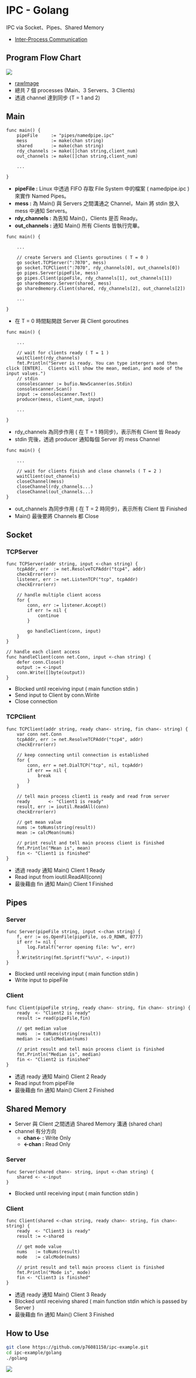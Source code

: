 # IPC - Golang

IPC via Socket、Pipes、Shared Memory
* [Inter-Process Communication](https://vcx1127.notion.site/Inter-Process-Communication-4be174067b024db69160f362f3f31668)

## Program Flow Chart

![](https://i.imgur.com/KRHQqfY.jpg)

* [rawImage](https://i.imgur.com/KRHQqfY.jpg)
* 總共 7 個 processes (Main、3 Servers、3 Clients)
* 透過 channel 達到同步 (T = 1 and 2)

## Main

```go=
func main() {
    pipeFile     := "pipes/namedpipe.ipc"
    mess         := make(chan string)
    shared       := make(chan string)
    rdy_channels := make([]chan string,client_num)
    out_channels := make([]chan string,client_num)
    
    ...
    
}
```
* **pipeFile :** Linux 中透過 FIFO 存取 File System 中的檔案 ( namedpipe.ipc ) 來實作 Named Pipes。
* **mess :** 為 Main() 與 Servers 之間溝通之 Channel，Main 將 stdin 放入 mess 中通知 Servers。
* **rdy_channels :** 為告知 Main()，Clients 是否 Ready。
* **out_channels :** 通知 Main() 所有 Clients 皆執行完畢。
```go=11
func main() {
    
    ...
    
    // create Servers and Clients goroutines ( T = 0 )
    go socket.TCPServer(":7070", mess)
    go socket.TCPClient(":7070", rdy_channels[0], out_channels[0])
    go pipes.Server(pipeFile, mess)
    go pipes.Client(pipeFile, rdy_channels[1], out_channels[1])
    go sharedmemory.Server(shared, mess)
    go sharedmemory.Client(shared, rdy_channels[2], out_channels[2])
    
    ...
    
}
```
* 在 T = 0 時間點開啟 Server 與 Client goroutines
```go=26
func main() {
    
    ...
    
    // wait for clients ready ( T = 1 )
    waitClient(rdy_channels)
    fmt.Println("Server is ready. You can type intergers and then click [ENTER].  Clients will show the mean, median, and mode of the input values.")
    // stdin
    consolescanner := bufio.NewScanner(os.Stdin)
    consolescanner.Scan()
    input := consolescanner.Text()
    producer(mess, client_num, input)
    
    ...
    
}
```
* rdy_channels 為同步作用 ( 在 T = 1 時同步)，表示所有 Client 皆 Ready
* stdin 完後，透過 producer 通知每個 Server 的 mess Channel
```go=42
func main() {
    
    ...
    
    // wait for clients finish and close channels ( T = 2 )
    waitClient(out_channels)
    closeChannel(mess)
    closeChannel(rdy_channels...)
    closeChannel(out_channels...)
}
```
* out_channels 為同步作用 ( 在 T = 2 時同步)，表示所有 Client 皆 Finished
* Main() 最後要將 Channels 都 Close

## Socket

### TCPServer

```go=
func TCPServer(addr string, input <-chan string) {
    tcpAddr, err  := net.ResolveTCPAddr("tcp4", addr)
    checkError(err)
    listener, err := net.ListenTCP("tcp", tcpAddr)
    checkError(err)

    // handle multiple client access
    for {
        conn, err := listener.Accept()
        if err != nil {
            continue
        }

        go handleClient(conn, input)
    }
}

// handle each client access
func handleClient(conn net.Conn, input <-chan string) {
    defer conn.Close()
    output := <-input
    conn.Write([]byte(output))
}
```
* Blocked until receiving input ( main function stdin )
* Send input to Client by conn.Wirite
* Close connection

### TCPClient

```go=
func TCPClient(addr string, ready chan<- string, fin chan<- string) {
    var conn net.Conn
    tcpAddr, err := net.ResolveTCPAddr("tcp4", addr)
    checkError(err)

    // keep connecting until connection is established
    for {
        conn, err = net.DialTCP("tcp", nil, tcpAddr)
        if err == nil {
            break
        }
    }

    // tell main process client1 is ready and read from server
    ready       <- "Client1 is ready"
    result, err := ioutil.ReadAll(conn)
    checkError(err)

    // get mean value
    nums := toNums(string(result))
    mean := calcMean(nums)

    // print result and tell main process client is finished
    fmt.Println("Mean is", mean)
    fin <- "Client1 is finished"
}
```
* 透過 ready 通知 Main() Client 1 Ready
* Read input from ioutil.ReadAll(conn)
* 最後藉由 fin 通知 Main() Client 1 Finished

## Pipes

### Server

```go=
func Server(pipeFile string, input <-chan string) {
    f, err := os.OpenFile(pipeFile, os.O_RDWR, 0777)
    if err != nil {
        log.Fatalf("error opening file: %v", err)
    }
    f.WriteString(fmt.Sprintf("%s\n", <-input))
}
```
* Blocked until receiving input ( main function stdin )
* Write input to pipeFile

### Client

```go=
func Client(pipeFile string, ready chan<- string, fin chan<- string) {
    ready  <- "Client2 is ready"
    result := read(pipeFile,fin)
    
    // get median value
    nums   := toNums(string(result))
    median := caclcMedian(nums)

    // print result and tell main process client is finished
    fmt.Println("Median is", median)
    fin <- "Client2 is finished"
}
```
* 透過 ready 通知 Main() Client 2 Ready
* Read input from pipeFile
* 最後藉由 fin 通知 Main() Client 2 Finished

## Shared Memory

* Server 與 Client 之間透過 Shared Memory 溝通 (shared chan)
* channel 有分方向
    * **chan<- :** Write Only
    * **<-chan :** Read Only

### Server

```go=
func Server(shared chan<- string, input <-chan string) {
    shared <- <-input
}
```
* Blocked until receiving input ( main function stdin )

### Client

```go=
func Client(shared <-chan string, ready chan<- string, fin chan<- string) {
    ready  <- "Client3 is ready"
    result := <-shared
    
    // get mode value
    nums   := toNums(result)
    mode   := calcMode(nums)
    
    // print result and tell main process client is finished
    fmt.Println("Mode is", mode)
    fin <- "Client3 is finished"
}
```
* 透過 ready 通知 Main() Client 3 Ready
* Blocked until receiving shared ( main function stdin which is passed by Server )
* 最後藉由 fin 通知 Main() Client 3 Finished

## How to Use

```bash
git clone https://github.com/p76081158/ipc-example.git
cd ipc-example/golang
./golang
```
![](https://i.imgur.com/zWtJpDi.gif)
